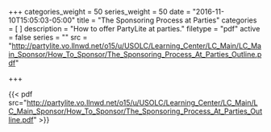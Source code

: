 +++
categories_weight = 50
series_weight = 50
date = "2016-11-10T15:05:03-05:00"
title = "The Sponsoring Process at Parties"
categories = [
]
description = "How to offer PartyLite at parties."
filetype = "pdf"
active = false
series = ""
src = "http://partylite.vo.llnwd.net/o15/u/USOLC/Learning_Center/LC_Main/LC_Main_Sponsor/How_To_Sponsor/The_Sponsoring_Process_At_Parties_Outline.pdf"

+++

{{< pdf src="http://partylite.vo.llnwd.net/o15/u/USOLC/Learning_Center/LC_Main/LC_Main_Sponsor/How_To_Sponsor/The_Sponsoring_Process_At_Parties_Outline.pdf" >}}

